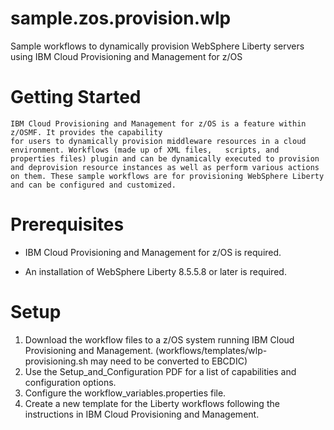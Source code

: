 # sample.zos.provision.wlp
Sample workflows to dynamically provision WebSphere Liberty servers using IBM Cloud Provisioning and Management for z/OS

# Getting Started
	
	IBM Cloud Provisioning and Management for z/OS is a feature within z/OSMF. It provides the capability 
	for users to dynamically provision middleware resources in a cloud environment. Workflows (made up of XML files,   scripts, and properties files) plugin and can be dynamically executed to provision and deprovision resource instances as well as perform various actions on them. These sample workflows are for provisioning WebSphere Liberty and can be configured and customized.
	
# Prerequisites 

 * IBM Cloud Provisioning and Management for z/OS is required.
 
 * An installation of WebSphere Liberty 8.5.5.8 or later is required.
 
 
# Setup

1. Download the workflow files to a z/OS system running IBM Cloud Provisioning and Management. (workflows/templates/wlp-provisioning.sh may need to be converted to EBCDIC)
2. Use the Setup_and_Configuration PDF for a list of capabilities and configuration options.
3. Configure the workflow_variables.properties file.
3. Create a new template for the Liberty workflows following the instructions in IBM Cloud Provisioning and Management.
